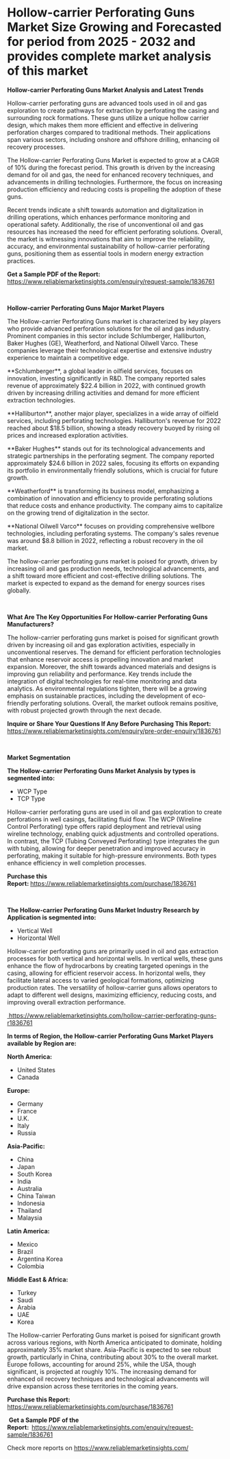 <p><h1>Hollow-carrier Perforating Guns Market Size Growing and Forecasted for period from 2025 - 2032 and provides complete market analysis of this market</h1></p><p><strong>Hollow-carrier Perforating Guns Market Analysis and Latest Trends</strong></p>
<p><p>Hollow-carrier perforating guns are advanced tools used in oil and gas exploration to create pathways for extraction by perforating the casing and surrounding rock formations. These guns utilize a unique hollow carrier design, which makes them more efficient and effective in delivering perforation charges compared to traditional methods. Their applications span various sectors, including onshore and offshore drilling, enhancing oil recovery processes.</p><p>The Hollow-carrier Perforating Guns Market is expected to grow at a CAGR of 10% during the forecast period. This growth is driven by the increasing demand for oil and gas, the need for enhanced recovery techniques, and advancements in drilling technologies. Furthermore, the focus on increasing production efficiency and reducing costs is propelling the adoption of these guns.</p><p>Recent trends indicate a shift towards automation and digitalization in drilling operations, which enhances performance monitoring and operational safety. Additionally, the rise of unconventional oil and gas resources has increased the need for efficient perforating solutions. Overall, the market is witnessing innovations that aim to improve the reliability, accuracy, and environmental sustainability of hollow-carrier perforating guns, positioning them as essential tools in modern energy extraction practices.</p></p>
<p><strong>Get a Sample PDF of the Report:&nbsp;</strong> <a href="https://www.reliablemarketinsights.com/enquiry/request-sample/1836761?utm_campaign=3164&utm_medium=2&utm_source=Github&utm_content=ia&utm_term=26032025&utm_id=hollow-carrier-perforating-guns">https://www.reliablemarketinsights.com/enquiry/request-sample/1836761</a></p>
<p>&nbsp;</p>
<p><strong>Hollow-carrier Perforating Guns Major Market Players</strong></p>
<p><p>The Hollow-carrier Perforating Guns market is characterized by key players who provide advanced perforation solutions for the oil and gas industry. Prominent companies in this sector include Schlumberger, Halliburton, Baker Hughes (GE), Weatherford, and National Oilwell Varco. These companies leverage their technological expertise and extensive industry experience to maintain a competitive edge.</p><p>**Schlumberger**, a global leader in oilfield services, focuses on innovation, investing significantly in R&D. The company reported sales revenue of approximately $22.4 billion in 2022, with continued growth driven by increasing drilling activities and demand for more efficient extraction technologies.</p><p>**Halliburton**, another major player, specializes in a wide array of oilfield services, including perforating technologies. Halliburton's revenue for 2022 reached about $18.5 billion, showing a steady recovery buoyed by rising oil prices and increased exploration activities.</p><p>**Baker Hughes** stands out for its technological advancements and strategic partnerships in the perforating segment. The company reported approximately $24.6 billion in 2022 sales, focusing its efforts on expanding its portfolio in environmentally friendly solutions, which is crucial for future growth.</p><p>**Weatherford** is transforming its business model, emphasizing a combination of innovation and efficiency to provide perforating solutions that reduce costs and enhance productivity. The company aims to capitalize on the growing trend of digitalization in the sector.</p><p>**National Oilwell Varco** focuses on providing comprehensive wellbore technologies, including perforating systems. The company's sales revenue was around $8.8 billion in 2022, reflecting a robust recovery in the oil market.</p><p>The hollow-carrier perforating guns market is poised for growth, driven by increasing oil and gas production needs, technological advancements, and a shift toward more efficient and cost-effective drilling solutions. The market is expected to expand as the demand for energy sources rises globally.</p></p>
<p>&nbsp;</p>
<p><strong>What Are The Key Opportunities For Hollow-carrier Perforating Guns Manufacturers?</strong></p>
<p><p>The hollow-carrier perforating guns market is poised for significant growth driven by increasing oil and gas exploration activities, especially in unconventional reserves. The demand for efficient perforation technologies that enhance reservoir access is propelling innovation and market expansion. Moreover, the shift towards advanced materials and designs is improving gun reliability and performance. Key trends include the integration of digital technologies for real-time monitoring and data analytics. As environmental regulations tighten, there will be a growing emphasis on sustainable practices, including the development of eco-friendly perforating solutions. Overall, the market outlook remains positive, with robust projected growth through the next decade.</p></p>
<p><strong>Inquire or Share Your Questions If Any Before Purchasing This Report:</strong> <a href="https://www.reliablemarketinsights.com/enquiry/pre-order-enquiry/1836761?utm_campaign=3164&utm_medium=2&utm_source=Github&utm_content=ia&utm_term=26032025&utm_id=hollow-carrier-perforating-guns">https://www.reliablemarketinsights.com/enquiry/pre-order-enquiry/1836761</a></p>
<p>&nbsp;</p>
<p><strong>Market Segmentation</strong></p>
<p><strong>The Hollow-carrier Perforating Guns Market Analysis by types is segmented into:</strong></p>
<p><ul><li>WCP Type</li><li>TCP Type</li></ul></p>
<p><p>Hollow-carrier perforating guns are used in oil and gas exploration to create perforations in well casings, facilitating fluid flow. The WCP (Wireline Control Perforating) type offers rapid deployment and retrieval using wireline technology, enabling quick adjustments and controlled operations. In contrast, the TCP (Tubing Conveyed Perforating) type integrates the gun with tubing, allowing for deeper penetration and improved accuracy in perforating, making it suitable for high-pressure environments. Both types enhance efficiency in well completion processes.</p></p>
<p><strong>Purchase this Report:&nbsp;</strong><a href="https://www.reliablemarketinsights.com/purchase/1836761?utm_campaign=3164&utm_medium=2&utm_source=Github&utm_content=ia&utm_term=26032025&utm_id=hollow-carrier-perforating-guns">https://www.reliablemarketinsights.com/purchase/1836761</a></p>
<p>&nbsp;</p>
<p><strong>The Hollow-carrier Perforating Guns Market Industry Research by Application is segmented into:</strong></p>
<p><ul><li>Vertical Well</li><li>Horizontal Well</li></ul></p>
<p><p>Hollow-carrier perforating guns are primarily used in oil and gas extraction processes for both vertical and horizontal wells. In vertical wells, these guns enhance the flow of hydrocarbons by creating targeted openings in the casing, allowing for efficient reservoir access. In horizontal wells, they facilitate lateral access to varied geological formations, optimizing production rates. The versatility of hollow-carrier guns allows operators to adapt to different well designs, maximizing efficiency, reducing costs, and improving overall extraction performance.</p></p>
<p><a href="https://www.reliablemarketinsights.com/hollow-carrier-perforating-guns-r1836761?utm_campaign=3164&utm_medium=2&utm_source=Github&utm_content=ia&utm_term=26032025&utm_id=hollow-carrier-perforating-guns">&nbsp;https://www.reliablemarketinsights.com/hollow-carrier-perforating-guns-r1836761</a></p>
<p><strong>In terms of Region, the Hollow-carrier Perforating Guns Market Players available by Region are:</strong></p>
<p>
    <p> <strong> North America: </strong>
        <ul>
            <li>United States</li>
            <li>Canada</li>
        </ul>
        </p> 
    <p> <strong> Europe: </strong>
        <ul>
            <li>Germany</li>
            <li>France</li>
            <li>U.K.</li>
            <li>Italy</li>
            <li>Russia</li>
        </ul>
        </p> 
    <p> <strong> Asia-Pacific: </strong>
        <ul>
            <li>China</li>
            <li>Japan</li>
            <li>South Korea</li>
            <li>India</li>
            <li>Australia</li>
            <li>China Taiwan</li>
            <li>Indonesia</li>
            <li>Thailand</li>
            <li>Malaysia</li>
        </ul>
        </p> 
    <p> <strong> Latin America: </strong>
        <ul>
            <li>Mexico</li>
            <li>Brazil</li>
            <li>Argentina Korea</li>
            <li>Colombia</li>
        </ul>
        </p> 
    <p> <strong> Middle East & Africa: </strong>
        <ul>
            <li>Turkey</li>
            <li>Saudi</li>
            <li>Arabia</li>
            <li>UAE</li>
            <li>Korea</li>
        </ul>
    </p>
    </p>
<p><p>The Hollow-carrier Perforating Guns market is poised for significant growth across various regions, with North America anticipated to dominate, holding approximately 35% market share. Asia-Pacific is expected to see robust growth, particularly in China, contributing about 30% to the overall market. Europe follows, accounting for around 25%, while the USA, though significant, is projected at roughly 10%. The increasing demand for enhanced oil recovery techniques and technological advancements will drive expansion across these territories in the coming years.</p></p>
<p><strong>Purchase this Report: </strong><a href="https://www.reliablemarketinsights.com/purchase/1836761?utm_campaign=3164&utm_medium=2&utm_source=Github&utm_content=ia&utm_term=26032025&utm_id=hollow-carrier-perforating-guns">https://www.reliablemarketinsights.com/purchase/1836761</a></p>
<p>&nbsp;<strong>Get a Sample PDF of the Report:&nbsp;&nbsp;</strong><a href="https://www.reliablemarketinsights.com/enquiry/request-sample/1836761?utm_campaign=3164&utm_medium=2&utm_source=Github&utm_content=ia&utm_term=26032025&utm_id=hollow-carrier-perforating-guns">https://www.reliablemarketinsights.com/enquiry/request-sample/1836761</a></p>
<p><strong></strong></p>
<p>Check more reports on <a href="https://www.reliablemarketinsights.com/?utm_campaign=3164&utm_medium=2&utm_source=Github&utm_content=ia&utm_term=26032025&utm_id=hollow-carrier-perforating-guns">https://www.reliablemarketinsights.com/</a></p>